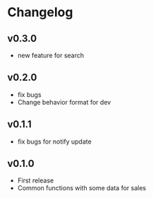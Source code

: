 # Changelog

## v0.3.0

* new feature for search

## v0.2.0

* fix bugs
* Change behavior format for dev

## v0.1.1

* fix bugs for notify update

## v0.1.0

* First release
* Common functions with some data for sales